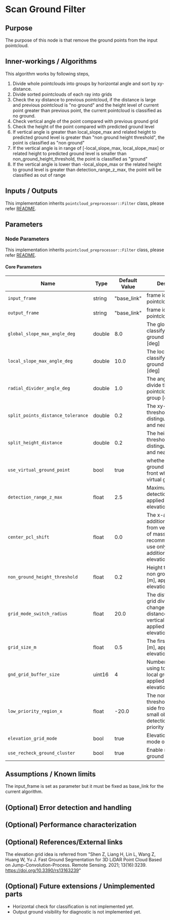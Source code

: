 # Scan Ground Filter

## Purpose

The purpose of this node is that remove the ground points from the input pointcloud.

## Inner-workings / Algorithms

This algorithm works by following steps,

1. Divide whole pointclouds into groups by horizontal angle and sort by xy-distance.
2. Divide sorted pointclouds of each ray into grids
3. Check the xy distance to previous pointcloud, if the distance is large and previous pointcloud is "no ground" and the height level of current point greater than previous point, the current pointcloud is classified as no ground.
4. Check vertical angle of the point compared with previous ground grid
5. Check the height of the point compared with predicted ground level
6. If vertical angle is greater than local_slope_max and related height to predicted ground level is greater than "non ground height threshold", the point is classified as "non ground"
7. If the vertical angle is in range of [-local_slope_max, local_slope_max] or related height to predicted ground level is smaller than non_ground_height_threshold, the point is classified as "ground"
8. If the vertical angle is lower than -local_slope_max or the related height to ground level is greater than detection_range_z_max, the point will be classified as out of range

## Inputs / Outputs

This implementation inherits `pointcloud_preprocessor::Filter` class, please refer [README](../README.md).

## Parameters

### Node Parameters

This implementation inherits `pointcloud_preprocessor::Filter` class, please refer [README](../README.md).

#### Core Parameters

| Name                              | Type   | Default Value | Description                                                                                                                                       |
| --------------------------------- | ------ | ------------- | ------------------------------------------------------------------------------------------------------------------------------------------------- |
| `input_frame`                     | string | "base_link"   | frame id of input pointcloud                                                                                                                      |
| `output_frame`                    | string | "base_link"   | frame id of output pointcloud                                                                                                                     |
| `global_slope_max_angle_deg`      | double | 8.0           | The global angle to classify as the ground or object [deg]                                                                                        |
| `local_slope_max_angle_deg`       | double | 10.0          | The local angle to classify as the ground or object [deg]                                                                                         |
| `radial_divider_angle_deg`        | double | 1.0           | The angle which divide the whole pointcloud to sliced group [deg]                                                                                 |
| `split_points_distance_tolerance` | double | 0.2           | The xy-distance threshold to to distinguishing far and near [m]                                                                                   |
| `split_height_distance`           | double | 0.2           | The height threshold to distinguishing far and near [m]                                                                                           |
| `use_virtual_ground_point`        | bool   | true          | whether to use the ground center of front wheels as the virtual ground point.                                                                     |
| `detection_range_z_max`           | float  | 2.5           | Maximum height of detection range [m], applied only for elevation_grid_mode                                                                       |
| `center_pcl_shift`                | float  | 0.0           | The x-axis offset of addition LiDARs from vehicle center of mass [m], <br /> recommended to use only for additional LiDARs in elevation_grid_mode |
| `non_ground_height_threshold`     | float  | 0.2           | Height threshold of non ground objects [m], applied only for elevation_grid_mode                                                                  |
| `grid_mode_switch_radius`         | float  | 20.0          | The distance where grid division mode change from by distance to by vertical angle [m],<br /> applied only for elevation_grid_mode                |
| `grid_size_m`                     | float  | 0.5           | The first grid size [m], applied only for elevation_grid_mode                                                                                     |
| `gnd_grid_buffer_size`            | uint16 | 4             | Number of grids using to estimate local ground slope,<br /> applied only for elevation_grid_mode                                                  |
| `low_priority_region_x`           | float  | -20.0         | The non-zero x threshold in back side from which small objects detection is low priority [m]                                                      |
| `elevation_grid_mode`             | bool   | true          | Elevation grid scan mode option                                                                                                                   |
| `use_recheck_ground_cluster`      | bool   | true          | Enable recheck ground cluster                                                                                                                     |

## Assumptions / Known limits

The input_frame is set as parameter but it must be fixed as base_link for the current algorithm.

## (Optional) Error detection and handling

## (Optional) Performance characterization

## (Optional) References/External links

<!-- cspell: ignore Shen Liang -->

The elevation grid idea is referred from "Shen Z, Liang H, Lin L, Wang Z, Huang W, Yu J. Fast Ground Segmentation for 3D LiDAR Point Cloud Based on Jump-Convolution-Process. Remote Sensing. 2021; 13(16):3239. <https://doi.org/10.3390/rs13163239>"

## (Optional) Future extensions / Unimplemented parts

- Horizontal check for classification is not implemented yet.
- Output ground visibility for diagnostic is not implemented yet.
